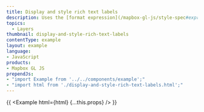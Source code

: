 ```yaml
---
title: Display and style rich text labels
description: Uses the [format expression](/mapbox-gl-js/style-spec#expressions-types-format) to display country labels in both English and in the local language.
topics:
  - Layers
thumbnail: display-and-style-rich-text-labels
contentType: example
layout: example
language:
- JavaScript
products:
- Mapbox GL JS
prependJs:
- "import Example from '../../components/example';"
- "import html from './display-and-style-rich-text-labels.html';"
---
```


{{ <Example html={html} {...this.props} /> }}
